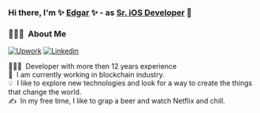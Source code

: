 ### Hi there, I'm ✨ [Edgar][website] ✨ - as [Sr. iOS Developer][websitekm] 👋 

### 👨🏻‍💻 &nbsp;About Me

[![Upwork](https://img.shields.io/badge/-Upwork-green?style=flat&logo=Upwork&logoColor=white&link=https://www.upwork.com/fl/edgarsia/)](https://www.upwork.com/fl/edgarsia/)
[![Linkedin](https://img.shields.io/badge/-LinkedIn-blue?style=flat&logo=Linkedin&logoColor=white&link=https://www.linkedin.com/in/jaybkim/)](https://www.linkedin.com/in/jaybkim/)

👨🏻‍💻 &nbsp;Developer with more then 12 years experience\
🔭 &nbsp;I am currently working in blockchain industry.\
💡 &nbsp;I like to explore new technologies and look for a way to create the things that change the world.\
✍️ &nbsp;In my free time, I like to grap a beer and watch Netflix and chill.

[website]: https://www.upwork.com/fl/edgarsia
[websitekm]: https://AlfredDagenais.com
